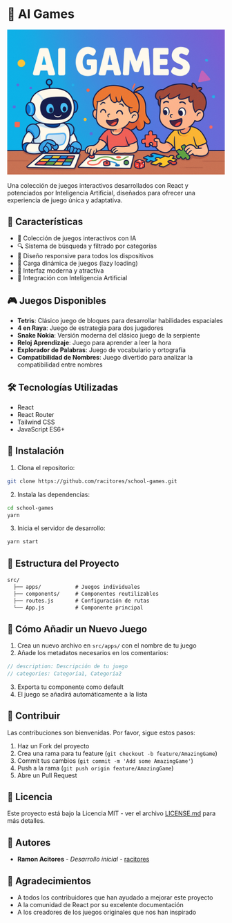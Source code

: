 # 🤖 AI Games

![AI Games Banner](./public/banner.png)

Una colección de juegos interactivos desarrollados con React y potenciados por Inteligencia Artificial, diseñados para ofrecer una experiencia de juego única y adaptativa.

## 🎯 Características

- 🎲 Colección de juegos interactivos con IA
- 🔍 Sistema de búsqueda y filtrado por categorías
- 📱 Diseño responsive para todos los dispositivos
- 🚀 Carga dinámica de juegos (lazy loading)
- 🎨 Interfaz moderna y atractiva
- 🤖 Integración con Inteligencia Artificial

## 🎮 Juegos Disponibles

- **Tetris**: Clásico juego de bloques para desarrollar habilidades espaciales
- **4 en Raya**: Juego de estrategia para dos jugadores
- **Snake Nokia**: Versión moderna del clásico juego de la serpiente
- **Reloj Aprendizaje**: Juego para aprender a leer la hora
- **Explorador de Palabras**: Juego de vocabulario y ortografía
- **Compatibilidad de Nombres**: Juego divertido para analizar la compatibilidad entre nombres

## 🛠️ Tecnologías Utilizadas

- React
- React Router
- Tailwind CSS
- JavaScript ES6+

## 🚀 Instalación

1. Clona el repositorio:

```bash
git clone https://github.com/racitores/school-games.git
```

2. Instala las dependencias:

```bash
cd school-games
yarn
```

3. Inicia el servidor de desarrollo:

```bash
yarn start
```

## 📝 Estructura del Proyecto

```
src/
  ├── apps/           # Juegos individuales
  ├── components/     # Componentes reutilizables
  ├── routes.js       # Configuración de rutas
  └── App.js          # Componente principal
```

## 🎯 Cómo Añadir un Nuevo Juego

1. Crea un nuevo archivo en `src/apps/` con el nombre de tu juego
2. Añade los metadatos necesarios en los comentarios:

```javascript
// description: Descripción de tu juego
// categories: Categoría1, Categoría2
```

3. Exporta tu componente como default
4. El juego se añadirá automáticamente a la lista

## 🤝 Contribuir

Las contribuciones son bienvenidas. Por favor, sigue estos pasos:

1. Haz un Fork del proyecto
2. Crea una rama para tu feature (`git checkout -b feature/AmazingGame`)
3. Commit tus cambios (`git commit -m 'Add some AmazingGame'`)
4. Push a la rama (`git push origin feature/AmazingGame`)
5. Abre un Pull Request

## 📄 Licencia

Este proyecto está bajo la Licencia MIT - ver el archivo [LICENSE.md](LICENSE.md) para más detalles.

## 👥 Autores

- **Ramon Acitores** - _Desarrollo inicial_ - [racitores](https://github.com/racitores)

## 🙏 Agradecimientos

- A todos los contribuidores que han ayudado a mejorar este proyecto
- A la comunidad de React por su excelente documentación
- A los creadores de los juegos originales que nos han inspirado
